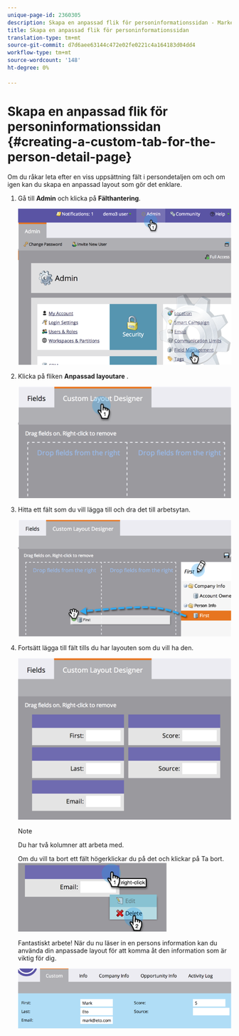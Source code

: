 ```yaml
---
unique-page-id: 2360305
description: Skapa en anpassad flik för personinformationssidan - Marketo Docs - Produktdokumentation
title: Skapa en anpassad flik för personinformationssidan
translation-type: tm+mt
source-git-commit: d7d6aee63144c472e02fe0221c4a164183d04dd4
workflow-type: tm+mt
source-wordcount: '148'
ht-degree: 0%

---
```



# Skapa en anpassad flik för personinformationssidan {#creating-a-custom-tab-for-the-person-detail-page}

Om du råkar leta efter en viss uppsättning fält i persondetaljen om och om igen kan du skapa en anpassad layout som gör det enklare.

1. Gå till **Admin** och klicka på **Fälthantering**.

   ![](assets/image2014-9-16-16-3a41-3a41.png)

1. Klicka på fliken **Anpassad layoutare** .

   ![](assets/image2014-9-16-16-3a41-3a55.png)

1. Hitta ett fält som du vill lägga till och dra det till arbetsytan.

   ![](assets/three-1.png)

1. Fortsätt lägga till fält tills du har layouten som du vill ha den.

   ![](assets/image2014-9-16-16-3a42-3a25.png)

   >[!NOTE]
   >
   >Du har två kolumner att arbeta med.

   Om du vill ta bort ett fält högerklickar du på det och klickar på Ta bort.
   ![](assets/image2014-9-16-16-3a43-3a56.png)

   Fantastiskt arbete! När du nu läser in en persons information kan du använda din anpassade layout för att komma åt den information som är viktig för dig.

   ![](assets/six-1.png)

